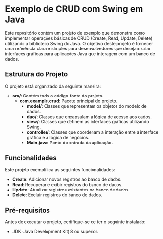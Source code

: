 # Exemplo de CRUD com Swing em Java

Este repositório contém um projeto de exemplo que demonstra como implementar operações básicas de CRUD (Create, Read, Update, Delete) utilizando a biblioteca Swing do Java. O objetivo deste projeto é fornecer uma referência clara e simples para desenvolvedores que desejam criar interfaces gráficas para aplicações Java que interagem com um banco de dados.

## Estrutura do Projeto

O projeto está organizado da seguinte maneira:

- **src/**: Contém todo o código-fonte do projeto.
  - **com.example.crud**: Pacote principal do projeto.
    - **model/**: Classes que representam os objetos do modelo de dados.
    - **dao/**: Classes que encapsulam a lógica de acesso aos dados.
    - **view/**: Classes que definem as interfaces gráficas utilizando Swing.
    - **controller/**: Classes que coordenam a interação entre a interface gráfica e a lógica de negócios.
    - **Main.java**: Ponto de entrada da aplicação.

## Funcionalidades

Este projeto exemplifica as seguintes funcionalidades:

- **Create**: Adicionar novos registros ao banco de dados.
- **Read**: Recuperar e exibir registros do banco de dados.
- **Update**: Atualizar registros existentes no banco de dados.
- **Delete**: Excluir registros do banco de dados.

## Pré-requisitos

Antes de executar o projeto, certifique-se de ter o seguinte instalado:

- JDK (Java Development Kit) 8 ou superior.
